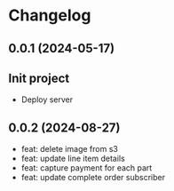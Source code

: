 # Changelog

## 0.0.1 (2024-05-17)

## Init project
* Deploy server

## 0.0.2 (2024-08-27)
* feat: delete image from s3
* feat: update line item details
* feat: capture payment for each part
* feat: update complete order subscriber